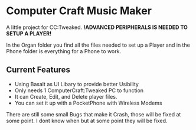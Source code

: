 # Computer Craft Music Maker
A little project for CC:Tweaked.
**!ADVANCED PERIPHERALS IS NEEDED TO SETUP A PLAYER!**

In the Organ folder you find all the files needed to set up a Player and in the Phone folder is everything for a Phone to work.

## Current Features
- Using Basalt as UI Libary to provide better Usibility
- Only needs 1 ComputerCraft:Tweaked PC to function
- It can Create, Edit, and Delete player files.
- You can set it up with a PocketPhone with Wireless Modems

There are still some small Bugs that make it Crash, those will be fixed at some point. I dont know when but at some point they will be fixed.
